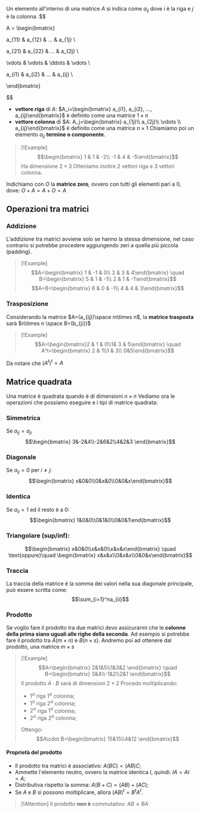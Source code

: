 Un elemento all'interno di una matrice $A$ si indica come $a_{ij}$ dove $i$ è la riga e $j$ è la colonna.
$$

A = \begin{bmatrix}

a_{11} & a_{12} & ... & a_{1j} \\

a_{21} & a_{22} & ... & a_{2j} \\

\vdots & \vdots & \ddots & \vdots \\

a_{i1} & a_{i2} & ... & a_{ij} \\

\end{bmatrix}

$$
- **vettore riga** di $A$: $A_i=\begin{bmatrix} a_{i1}, a_{i2}, ..., a_{ij}\end{bmatrix}$ è definito come una matrice $1 \times n$
- **vettore colonna** di $A: A_j=\begin{bmatrix} a_{1j}\\ a_{2j}\\ \vdots \\ a_{ij}\end{bmatrix}$  è definito come una matrice $n\times 1$
Chiamiamo poi un elemento $a_{ij}$ **termine o componente**.
>[!Example]
>$$\begin{bmatrix} 1 & 1 & -2\\ -1 & 4 & -5\end{bmatrix}$$
>Ha dimensione $2\times 3$ 
>Otteniamo inoltre 2 vettori riga e 3 vettori colonna.

Indichiamo con $O$ la **matrice zero**, ovvero con tutti gli elementi pari a $0$, dove: $O + A = A + O = A$ 

## Operazioni tra matrici

### Addizione
L'addizione tra matrici avviene solo se hanno la stessa dimensione, nel caso contrario si potrebbe procedere aggiungendo zeri a quella più piccola (padding).
>[!Example]
>$$A=\begin{bmatrix} 1 & -1 & 0\\ 2 & 3 & 4\end{bmatrix} \quad B=\begin{bmatrix} 5 & 1 & -1\\ 2 & 1 & -1\end{bmatrix}$$
>$$A+B=\begin{bmatrix} 6 & 0 & -1\\ 4 & 4 & 3\end{bmatrix}$$

### Trasposizione
Considerando la matrice $A=(a_{ij})\space m\times n$, la **matrice trasposta** sarà $n\times n \space B=(b_{ji})$ 
>[!Example]
>$$A=\begin{bmatrix}2 & 1 & 0\\1& 3 & 5\end{bmatrix} \quad A^t=\begin{bmatrix} 2 & 1\\1 & 3\\ 0&5\end{bmatrix}$$

Da notare che $(A^t)^t=A$ 

## Matrice quadrata
Una matrice è quadrata quando è di dimensioni $n\times n$
Vediamo ora le operazioni che possiamo eseguire e i tipi di matrice quadrata:

### Simmetrica
Se $a_{ij} = a_{ji}$
$$\begin{bmatrix} 3&-2&4\\-2&6&2\\4&2&3 \end{bmatrix}$$
### Diagonale
Se $a_{ij}=0$ per $i\neq j$:
$$\begin{bmatrix} x&0&0\\0&x&0\\0&0&x\end{bmatrix}$$
### Identica
Se $a_{ii} = 1$ ed il resto è a $0$:
$$\begin{bmatrix} 1&0&0\\0&1&0\\0&0&1\end{bmatrix}$$
### Triangolare (sup/inf):
$$\begin{bmatrix} x&0&0\\x&x&0\\x&x&x\end{bmatrix} \quad \text{oppure}\quad \begin{bmatrix} x&x&x\\0&x&x\\0&0&x\end{bmatrix}$$
### Traccia
La traccia della matrice è la somma dei valori nella sua diagonale principale, può essere scritta come:
$$\sum_{i=1}^na_{ii}$$
### Prodotto
Se voglio fare il prodotto tra due matrici devo assicurarmi che le **colonne della prima siano uguali alle righe della seconda**.
Ad esempio si potrebbe fare il prodotto tra $A (m\times n)$ e $B(n\times s$).
Andremo poi ad ottenere dal prodotto, una matrice $m\times s$
>[!Example]
>$$A=\begin{bmatrix} 2&1&5\\1&3&2 \end{bmatrix} \quad B=\begin{bmatrix} 3&4\\-1&2\\2&1 \end{bmatrix}$$
>Il prodotto $A\cdot B$ sarà di dimensioni $2\times 2$
>Procedo moltiplicando:
>- $1^a$ riga $1^a$ colonna;
>- $1^a$ riga $2^a$ colonna;
>- $2^a$ riga $1^a$ colonna;
>- $2^a$ riga $2^a$ colonna;
>
>Ottengo:
>$$A\cdot B=\begin{bmatrix} 15&15\\4&12 \end{bmatrix}$$

#### Proprietà del prodotto
- Il prodotto tra matrici è associativo: $A(BC)=(AB)C$;
- Ammette l'elemento neutro, ovvero la matrice identica $I$, quindi: $IA=AI=A$;
- Distributiva rispetto la somma: $A(B+C)=(AB)+(AC)$;
- Se $A$ e $B$ si possono moltiplicare, allora $(AB)^t=B^tA^t$.
>[!Attention]
>Il prodotto **non è** commutativo: $AB \neq BA$



